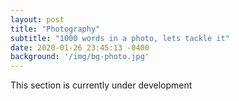 ```yaml
---
layout: post
title: "Photography"
subtitle: "1000 words in a photo, lets tackle it"
date: 2020-01-26 23:45:13 -0400
background: '/img/bg-photo.jpg'
---
```


<p>This section is currently under development</p>